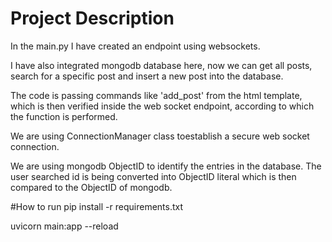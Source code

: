 # Project Description

In the main.py I have created an endpoint using websockets.

I have also integrated mongodb database here, now we can get all posts, search for a specific post and insert a new post into the database.

The code is passing commands like 'add_post' from the html template, which is then verified inside the web socket endpoint, according to which the function is performed.

We are using ConnectionManager class toestablish a secure web socket connection.

We are using mongodb ObjectID to identify the entries in the database. The user searched id is being converted into ObjectID literal which is then compared to the ObjectID of mongodb.

#How to run
pip install -r requirements.txt

uvicorn main:app --reload
